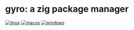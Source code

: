 # gyro: a zig package manager

[![linux](https://github.com/mattnite/gyro/workflows/Linux/badge.svg)](https://github.com/mattnite/gyro/actions) [![macos](https://github.com/mattnite/gyro/workflows/macOS/badge.svg)](https://github.com/mattnite/gyro/actions) [![windows](https://github.com/mattnite/gyro/workflows/windows/badge.svg)](https://github.com/mattnite/gyro/actions)
